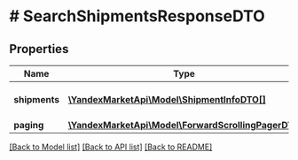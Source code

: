 # # SearchShipmentsResponseDTO

## Properties

Name | Type | Description | Notes
------------ | ------------- | ------------- | -------------
**shipments** | [**\YandexMarketApi\Model\ShipmentInfoDTO[]**](ShipmentInfoDTO.md) | Список с информацией об отгрузках. |
**paging** | [**\YandexMarketApi\Model\ForwardScrollingPagerDTO**](ForwardScrollingPagerDTO.md) |  | [optional]

[[Back to Model list]](../../README.md#models) [[Back to API list]](../../README.md#endpoints) [[Back to README]](../../README.md)
